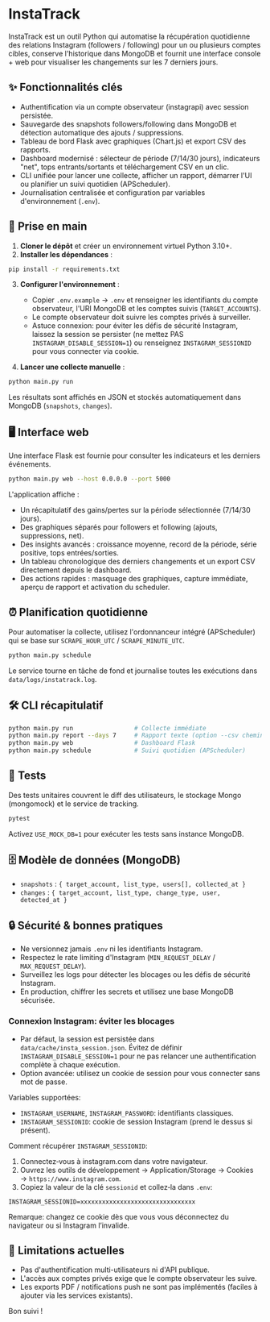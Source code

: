 # InstaTrack

InstaTrack est un outil Python qui automatise la récupération quotidienne des relations Instagram (followers / following) pour un ou plusieurs comptes cibles, conserve l'historique dans MongoDB et fournit une interface console + web pour visualiser les changements sur les 7 derniers jours.

## ✨ Fonctionnalités clés

- Authentification via un compte observateur (instagrapi) avec session persistée.
- Sauvegarde des snapshots followers/following dans MongoDB et détection automatique des ajouts / suppressions.
- Tableau de bord Flask avec graphiques (Chart.js) et export CSV des rapports.
- Dashboard modernisé : sélecteur de période (7/14/30 jours), indicateurs "net", tops entrants/sortants et téléchargement CSV en un clic.
- CLI unifiée pour lancer une collecte, afficher un rapport, démarrer l'UI ou planifier un suivi quotidien (APScheduler).
- Journalisation centralisée et configuration par variables d'environnement (`.env`).

## 🚀 Prise en main

1. **Cloner le dépôt** et créer un environnement virtuel Python 3.10+.
2. **Installer les dépendances** :

```bash
pip install -r requirements.txt
```

3. **Configurer l'environnement** :
	- Copier `.env.example` → `.env` et renseigner les identifiants du compte observateur, l'URI MongoDB et les comptes suivis (`TARGET_ACCOUNTS`).
	- Le compte observateur doit suivre les comptes privés à surveiller.
	- Astuce connexion: pour éviter les défis de sécurité Instagram, laissez la session se persister (ne mettez PAS `INSTAGRAM_DISABLE_SESSION=1`) ou renseignez `INSTAGRAM_SESSIONID` pour vous connecter via cookie.

4. **Lancer une collecte manuelle** :

```bash
python main.py run
```

Les résultats sont affichés en JSON et stockés automatiquement dans MongoDB (`snapshots`, `changes`).

## 🖥️ Interface web

Une interface Flask est fournie pour consulter les indicateurs et les derniers événements.

```bash
python main.py web --host 0.0.0.0 --port 5000
```

L'application affiche :

- Un récapitulatif des gains/pertes sur la période sélectionnée (7/14/30 jours).
- Des graphiques séparés pour followers et following (ajouts, suppressions, net).
- Des insights avancés : croissance moyenne, record de la période, série positive, tops entrées/sorties.
- Un tableau chronologique des derniers changements et un export CSV directement depuis le dashboard.
- Des actions rapides : masquage des graphiques, capture immédiate, aperçu de rapport et activation du scheduler.

## ⏰ Planification quotidienne

Pour automatiser la collecte, utilisez l'ordonnanceur intégré (APScheduler) qui se base sur `SCRAPE_HOUR_UTC` / `SCRAPE_MINUTE_UTC`.

```bash
python main.py schedule
```

Le service tourne en tâche de fond et journalise toutes les exécutions dans `data/logs/instatrack.log`.

## 🛠️ CLI récapitulatif

```bash
python main.py run                 # Collecte immédiate
python main.py report --days 7     # Rapport texte (option --csv chemin/export.csv)
python main.py web                 # Dashboard Flask
python main.py schedule            # Suivi quotidien (APScheduler)
```

## 🧪 Tests

Des tests unitaires couvrent le diff des utilisateurs, le stockage Mongo (mongomock) et le service de tracking.

```bash
pytest
```

Activez `USE_MOCK_DB=1` pour exécuter les tests sans instance MongoDB.

## 🗄️ Modèle de données (MongoDB)

- `snapshots` : `{ target_account, list_type, users[], collected_at }`
- `changes` : `{ target_account, list_type, change_type, user, detected_at }`

## 🔒 Sécurité & bonnes pratiques

- Ne versionnez jamais `.env` ni les identifiants Instagram.
- Respectez le rate limiting d'Instagram (`MIN_REQUEST_DELAY` / `MAX_REQUEST_DELAY`).
- Surveillez les logs pour détecter les blocages ou les défis de sécurité Instagram.
- En production, chiffrer les secrets et utilisez une base MongoDB sécurisée.

### Connexion Instagram: éviter les blocages

- Par défaut, la session est persistée dans `data/cache/insta_session.json`. Évitez de définir `INSTAGRAM_DISABLE_SESSION=1` pour ne pas relancer une authentification complète à chaque exécution.
- Option avancée: utilisez un cookie de session pour vous connecter sans mot de passe.

Variables supportées:

- `INSTAGRAM_USERNAME`, `INSTAGRAM_PASSWORD`: identifiants classiques.
- `INSTAGRAM_SESSIONID`: cookie de session Instagram (prend le dessus si présent).

Comment récupérer `INSTAGRAM_SESSIONID`:

1. Connectez‑vous à instagram.com dans votre navigateur.
2. Ouvrez les outils de développement → Application/Storage → Cookies → `https://www.instagram.com`.
3. Copiez la valeur de la clé `sessionid` et collez‑la dans `.env`:

```
INSTAGRAM_SESSIONID=xxxxxxxxxxxxxxxxxxxxxxxxxxxxxxxx
```

Remarque: changez ce cookie dès que vous vous déconnectez du navigateur ou si Instagram l’invalide.

## 🚧 Limitations actuelles

- Pas d'authentification multi-utilisateurs ni d'API publique.
- L'accès aux comptes privés exige que le compte observateur les suive.
- Les exports PDF / notifications push ne sont pas implémentés (faciles à ajouter via les services existants).

Bon suivi !
